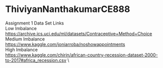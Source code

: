 # ThiviyanNanthakumarCE888


Assignment 1 Data Set Links \
Low Imbalance \
https://archive.ics.uci.edu/ml/datasets/Contraceptive+Method+Choice \
Medium Imbalance \
https://www.kaggle.com/joniarroba/noshowappointments \
High Imbalance \
https://www.kaggle.com/chirin/african-country-recession-dataset-2000-to-2017#africa_recession.csv \

